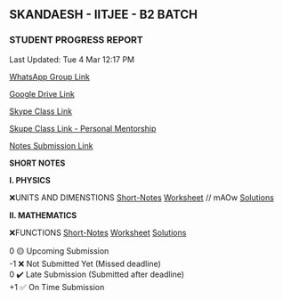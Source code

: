 ## SKANDAESH - IITJEE - B2 BATCH

### STUDENT PROGRESS REPORT

Last Updated: Tue 4 Mar 12:17 PM

[WhatsApp Group Link](https://chat.whatsapp.com/H6FyaXnzfB2JJCCgXp27s5)

[Google Drive Link](https://drive.google.com/drive/folders/1NOIOs7S4-94Z54XTygiZffuKPGBe5Z5I?usp=drive_link)

[Skype Class Link](https://join.skype.com/qTgv34k7jW4S)

[Skupe Class Link - Personal Mentorship](https://join.skype.com/qTgv34k7jW4S)

[Notes Submission Link](https://forms.gle/bvWdTWgLTz1ocF2h7)

**SHORT NOTES**

**I. PHYSICS**

❌UNITS AND DIMENSTIONS 
[Short-Notes]()
[Worksheet](https://drive.google.com/file/d/1CCt_qvYkKbTY1SosxvXHMguKOARJQcyR) // mAOw
[Solutions]()

**II. MATHEMATICS**

❌FUNCTIONS
[Short-Notes]()
[Worksheet](https://drive.google.com/drive/u/2/folders/1EoQ9tJG0A0nXeT1OhZN_bRdNT5wKS7PG)
[Solutions]()

0 🟡 Upcoming Submission\
-1 ❌ Not Submitted Yet (Missed deadline)\
0 ✔️ Late Submission (Submitted after deadline)\
+1 ✅ On Time Submission
